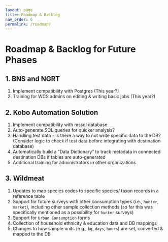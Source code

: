 ```yaml
---
layout: page
title: Roadmap & Backlog
nav_order: 6
permalink: /roadmap/
---
```


# Roadmap & Backlog for Future Phases

## 1. BNS and NGRT
1. Implement compatibility with Postgres (This year?)
2. Training for WCS admins on editing & writing basic jobs (This year?)

## 2. Kobo Automation Solution
1. Implement compatibility with mssql database
2. Auto-generate SQL queries for quicker analysis?
3. Handling test data - is there a way to not write specific data to the DB? (Consider logic to check if test data before integrating with destination database)
4. Automatically build a “Data Dictionary” to track metadata in connected destination DBs if tables are auto-generated
5. Additional training for administrators in other organizations

## 3. Wildmeat
1. Updates to map species codes to specific species/ taxon records in a reference table
2. Support for future surveys with other consumption types (i.e., `hunter`, `market`), including other sample collection methods (so far this was specifically mentioned as a possibility for `hunter` surveys)
3. Support for `Urban Consumption` forms
4. Collection of household ethnicity & education data and DB mappings
5. Changes to how sample units (e.g., `kg`, `days`, `hours`) are set, converted & mapped to the DB
